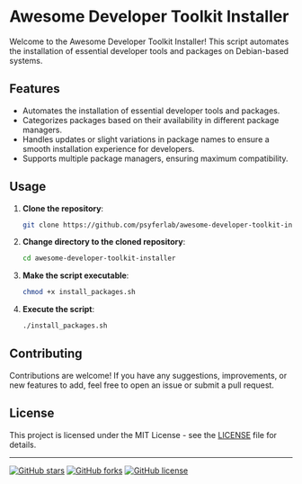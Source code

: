 # Awesome Developer Toolkit Installer

Welcome to the Awesome Developer Toolkit Installer! This script automates the installation of essential developer tools and packages on Debian-based systems.

## Features

- Automates the installation of essential developer tools and packages.
- Categorizes packages based on their availability in different package managers.
- Handles updates or slight variations in package names to ensure a smooth installation experience for developers.
- Supports multiple package managers, ensuring maximum compatibility.

## Usage

1. **Clone the repository**:

   ```bash
   git clone https://github.com/psyferlab/awesome-developer-toolkit-installer.git
   ```

2. **Change directory to the cloned repository**:

   ```bash
   cd awesome-developer-toolkit-installer
   ```

3. **Make the script executable**:

   ```bash
   chmod +x install_packages.sh
   ```

4. **Execute the script**:

   ```bash
   ./install_packages.sh
   ```

## Contributing

Contributions are welcome! If you have any suggestions, improvements, or new features to add, feel free to open an issue or submit a pull request.

## License

This project is licensed under the MIT License - see the [LICENSE](LICENSE) file for details.

---

[![GitHub stars](https://img.shields.io/github/stars/psyferlab/awesome-developer-toolkit-installer.svg?style=flat-square)](https://github.com/psyferlab/awesome-developer-toolkit-installer/stargazers)
[![GitHub forks](https://img.shields.io/github/forks/psyferlab/awesome-developer-toolkit-installer.svg?style=flat-square)](https://github.com/psyferlab/awesome-developer-toolkit-installer/network)
[![GitHub license](https://img.shields.io/github/license/psyferlab/awesome-developer-toolkit-installer.svg?style=flat-square)](https://github.com/psyferlab/awesome-developer-toolkit-installer/blob/main/LICENSE)
